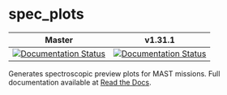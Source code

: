 spec_plots
==========
| Master | v1.31.1 |
| :----: | :---: |
| [![Documentation Status](https://readthedocs.org/projects/spec-plots/badge/?version=master)](https://readthedocs.org/projects/spec-plots/?badge=master) | [![Documentation Status](https://readthedocs.org/projects/spec-plots/badge/?version=v1.31)](https://readthedocs.org/projects/spec-plots/?badge=v1.31.1) |

Generates spectroscopic preview plots for MAST missions.  Full documentation available at [Read the Docs](https://readthedocs.org/projects/spec_plots/).

